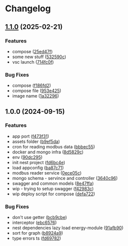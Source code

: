 # Changelog

## [1.1.0](https://github.com/Watt-s-Up/Watt-s-Up-/compare/v1.0.0...v1.1.0) (2025-02-21)


### Features

* compose ([25ed47f](https://github.com/Watt-s-Up/Watt-s-Up-/commit/25ed47fb5acf474d21890ee510c032ccc22718f3))
* some new stuff ([532590c](https://github.com/Watt-s-Up/Watt-s-Up-/commit/532590c74f0a83925c260340663c2691b077a1d4))
* vsc launch ([714fc0f](https://github.com/Watt-s-Up/Watt-s-Up-/commit/714fc0fd35fb6027dd01ac3db093611a9226fa30))


### Bug Fixes

* compose ([f186fd2](https://github.com/Watt-s-Up/Watt-s-Up-/commit/f186fd2eea6aeac3038c1034da34ce4c8697d264))
* compose file ([953e425](https://github.com/Watt-s-Up/Watt-s-Up-/commit/953e4251c02344bf9ee67fa7f9d06c2d307211da))
* image name ([1a32296](https://github.com/Watt-s-Up/Watt-s-Up-/commit/1a3229621a9995a422c8940fefdd6be9f9ef9a98))

## 1.0.0 (2024-09-15)


### Features

* app port ([f473f31](https://github.com/sanriodev/energy-housholder/commit/f473f318882fc08ec4ae2387b16dd88c7efc63a4))
* assets folder ([b9ef5da](https://github.com/sanriodev/energy-housholder/commit/b9ef5daf806e12a01eefc4650dea88cc3545bca1))
* cron for reading modbus data ([bbbec55](https://github.com/sanriodev/energy-housholder/commit/bbbec55a1f96d7e26e751604674a2b68b516bcd1))
* docker and mongo infra ([8d5829c](https://github.com/sanriodev/energy-housholder/commit/8d5829c28222d0524e9e14a4e5da879e55a6cf37))
* env ([90dc295](https://github.com/sanriodev/energy-housholder/commit/90dc29546c5141043ff37380c7e2428a9320359e))
* init nest project ([fd6bc4e](https://github.com/sanriodev/energy-housholder/commit/fd6bc4e436fe04bf4e077406382a1a6647efb033))
* load appconfig ([ba87c71](https://github.com/sanriodev/energy-housholder/commit/ba87c71f4eff6632fa81be239601ea2427741d0a))
* modbus reader service ([0ece05c](https://github.com/sanriodev/energy-housholder/commit/0ece05c18d68404997864e5e6d784139b166a31c))
* mongo schema - servince and controller ([3640c96](https://github.com/sanriodev/energy-housholder/commit/3640c96a060bc495460dcb119935e3790172ec4f))
* swagger and common models ([8e47ffa](https://github.com/sanriodev/energy-housholder/commit/8e47ffae5fcbf470c97e75736f54388d9471359f))
* wip - trying to setup swagger ([f42983c](https://github.com/sanriodev/energy-housholder/commit/f42983c3951bcc1a4f9743bca136ebd58ffbff26))
* wip deploy script for compose ([defa722](https://github.com/sanriodev/energy-housholder/commit/defa722e1b1a3faddce51a130c421b1af55f6160))


### Bug Fixes

* don't use getter ([bcb9cbe](https://github.com/sanriodev/energy-housholder/commit/bcb9cbe99f0d44e312e6071d3eddca6b9938c259))
* interceptor ([ebc6576](https://github.com/sanriodev/energy-housholder/commit/ebc65760293b4e51743a261eebeff4bdc80f423f))
* nest dependencies lazy load energy-module ([91afb90](https://github.com/sanriodev/energy-housholder/commit/91afb90fda1746e1bc2e1d2d829dfd4fcefc737d))
* sort for graph ([b8924a9](https://github.com/sanriodev/energy-housholder/commit/b8924a987b9ad28f0db445d4f3f9414339e48eaa))
* type errors ts ([fd69782](https://github.com/sanriodev/energy-housholder/commit/fd6978292558f5f09039c00b1c7b2b495dea32b7))
